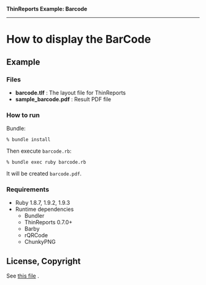 **ThinReports Example: Barcode**

---

# How to display the BarCode

## Example

### Files

* **barcode.tlf** : The layout file for ThinReports
* **sample_barcode.pdf** : Result PDF file

### How to run

Bundle:

    % bundle install

Then execute `barcode.rb`:

    % bundle exec ruby barcode.rb

It will be created `barcode.pdf`.

### Requirements

* Ruby 1.8.7, 1.9.2, 1.9.3
* Runtime dependencies
  * Bundler
  * ThinReports 0.7.0+
  * Barby
  * rQRCode
  * ChunkyPNG

## License, Copyright

See [this file](https://github.com/thinreports/thinreports-examples/blob/master/README.md) .
